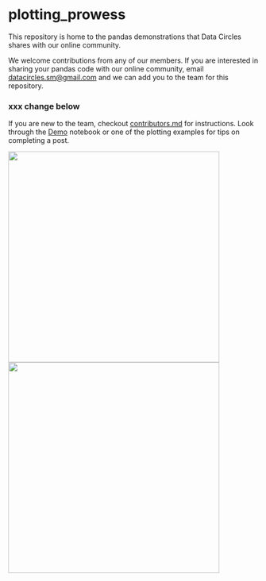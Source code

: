 # plotting_prowess
This repository is home to the pandas demonstrations that Data Circles shares with our online community. 

We welcome contributions from any of our members. If you are interested in sharing your pandas code with our online community, email datacircles.sm@gmail.com and we can add you to the team for this repository.

### xxx change below
If you are new to the team, checkout [contributors.md](https://github.com/DataCircles/plotting_prowess/blob/master/contributors.md) for instructions. Look through the [Demo](https://github.com/DataCircles/plotting_prowess/blob/master/plot_codes/Demo.ipynb) notebook or one of the plotting examples for tips on completing a post. 

<p float="left">
  <img src="images/plot1.png" width="425" />
  <img src="images/plot3.png" width="425" /> 
</p>
